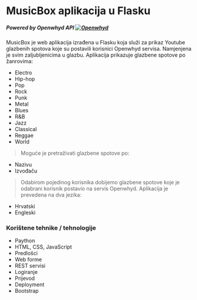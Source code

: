 # MusicBox aplikacija u Flasku
##### Powered by Openwhyd API [![Openwhyd](https://openwhyd.org/images/logo-s.png)](http://openwhyd.github.io/openwhyd/API) 

MusicBox je web aplikacija izrađena u Flasku koja služi za prikaz Youtube glazbenih spotova koje su postavili korisnici Openwhyd servisa. Namjenjena je svim zaljubljenicima u glazbu. Aplikacija prikazuje glazbene spotove po žanrovima:

- Electro 
- Hip-hop 
- Pop 
- Rock
- Punk
- Metal
- Blues
- R&B
- Jazz
- Classical
- Reggae
- World

> Moguće je pretraživati glazbene spotove po:
- Nazivu
- Izvođaču

> Odabirom pojedinog korisnika dobijemo glazbene spotove koje je odabrani korisnik postavio na servis Openwhyd. 
Aplikacija je prevedena na dva jezika: 
- Hrvatski
- Engleski


### Korištene tehnike / tehnologije

  - Paython
  - HTML, CSS, JavaScript
  - Predlošci
  - Web forme
  -  REST servisi
  -  Logiranje
  -  Prijevod
  -  Deployment
  -  Bootstrap


